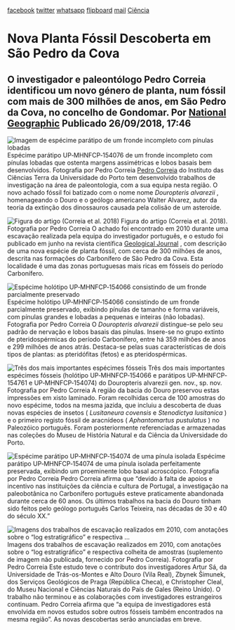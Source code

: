 [facebook](https://www.facebook.com/sharer/sharer.php?u=https%3A%2F%2Fwww.natgeo.pt%2Fciencia%2F2018%2F09%2Fnova-planta-fossil-descoberta-em-sao-pedro-da-cova) [twitter](https://twitter.com/share?url=https%3A%2F%2Fwww.natgeo.pt%2Fciencia%2F2018%2F09%2Fnova-planta-fossil-descoberta-em-sao-pedro-da-cova&via=natgeo&text=Nova%20Planta%20F%C3%B3ssil%20Descoberta%20em%20S%C3%A3o%20Pedro%20da%20Cova) [whatsapp](https://web.whatsapp.com/send?text=https%3A%2F%2Fwww.natgeo.pt%2Fciencia%2F2018%2F09%2Fnova-planta-fossil-descoberta-em-sao-pedro-da-cova) [flipboard](https://share.flipboard.com/bookmarklet/popout?v=2&title=Nova%20Planta%20F%C3%B3ssil%20Descoberta%20em%20S%C3%A3o%20Pedro%20da%20Cova&url=https%3A%2F%2Fwww.natgeo.pt%2Fciencia%2F2018%2F09%2Fnova-planta-fossil-descoberta-em-sao-pedro-da-cova) [mail](mailto:?subject=NatGeo&body=https%3A%2F%2Fwww.natgeo.pt%2Fciencia%2F2018%2F09%2Fnova-planta-fossil-descoberta-em-sao-pedro-da-cova%20-%20Nova%20Planta%20F%C3%B3ssil%20Descoberta%20em%20S%C3%A3o%20Pedro%20da%20Cova) [Ciência](https://www.natgeo.pt/ciencia) 
# Nova Planta Fóssil Descoberta em São Pedro da Cova 
## O investigador e paleontólogo Pedro Correia identificou um novo género de planta, num fóssil com mais de 300 milhões de anos, em São Pedro da Cova, no concelho de Gondomar. Por [National Geographic](https://www.natgeo.pt/autor/national-geographic) Publicado 26/09/2018, 17:46 
![Imagem de espécime parátipo de um fronde incompleto com pínulas lobadas](img/files_styles_image_00_public_douropteris_0alvarezii_par_aacute_tipo.jpg)
Espécime parátipo UP‐MHNFCP‐154076 de um fronde incompleto com pínulas lobadas que ostenta margens assimétricas e lobos basais bem desenvolvidos. Fotografia por Pedro Correia [Pedro Correia](https://www.researchgate.net/profile/Pedro_Correia3) do Instituto das Ciências Terra da Universidade do Porto tem desenvolvido trabalhos de investigação na área de paleontologia, com a sua equipa nesta região. O novo achado fóssil foi batizado com o nome nome _Douropteris alvarezii_ , homenageando o Douro e o geólogo americano Walter Alvarez, autor da teoria da extinção dos dinossauros causada pela colisão de um asteroide. 

![Figura do artigo (Correia et al. 2018)](img/files_styles_image_00_public_figure_0_0_correia_0et_0al_0_01.jpg)
Figura do artigo (Correia et al. 2018). Fotografia por Pedro Correia O achado foi encontrado em 2010 durante uma escavação realizada pela equipa do investigador português, e o estudo foi publicado em junho na revista científica [Geological Journal](https://onlinelibrary.wiley.com/doi/abs/10.1002/gj.3251) , com descrição de uma nova espécie de planta fóssil, com cerca de 300 milhões de anos, descrita nas formações do Carbonífero de São Pedro da Cova. Esta localidade é uma das zonas portuguesas mais ricas em fósseis do período Carbonífero. 

![Espécime holótipo UP‐MHNFCP‐154066 consistindo de um fronde parcialmente preservado](img/files_styles_image_00_public_douropteris_0alvarezii_hol_oacute_tipo_1.jpg)
Espécime holótipo UP‐MHNFCP‐154066 consistindo de um fronde parcialmente preservado, exibindo pínulas de tamanho e forma variáveis, com pínulas grandes e lobadas a pequenas e inteiras (não lobadas). Fotografia por Pedro Correia O _Douropteris alvarezii_ distingue-se pelo seu padrão de nervação e lobos basais das pínulas. Insere-se no grupo extinto de pteridospérmicas do período Carbonífero, entre há 359 milhões de anos e 299 milhões de anos atrás. Destaca-se pelas suas características de dois tipos de plantas: as pteridófitas (fetos) e as pteridospérmicas. 

![Três dos mais importantes espécimes fósseis](img/files_styles_image_00_public_esquema_0foto_0douropteris_0alvarezii_0com_0esp_eacute_cimes_0hol_oacute_tipo_0e_0par_aacute_tipos.jpg)
Três dos mais importantes espécimes fósseis (holótipo UP‐MHNFCP‐154066 e parátipos UP‐MHNFCP‐154761 e UP‐MHNFCP‐154074) do Douropteris alvarezii gen. nov., sp. nov. Fotografia por Pedro Correia A região da bacia do Douro preservou estas impressões em xisto laminado. Foram recolhidas cerca de 100 amostras do novo espécime, todos na mesma jazida, que incluiu a descoberta de duas novas espécies de insetos ( _Lusitaneura covensis_ e _Stenodictya lusitanica_ ) e o primeiro registo fóssil de aracnídeos ( _Aphantomartus pustulatus_ ) no Paleozóico português. Foram posteriormente referenciadas e armazenadas nas coleções do Museu de História Natural e da Ciência da Universidade do Porto. 

![Espécime parátipo UP‐MHNFCP‐154074 de uma pínula isolada](img/files_styles_image_00_public_douropteris_0alvarezii_par_aacute_tipo_0exibindo_0p_iacute_nula_0isolada_0com_0um_0proeminente_0lobo_0basal.jpg)
Espécime parátipo UP‐MHNFCP‐154074 de uma pínula isolada perfeitamente preservada, exibindo um proeminente lobo basal acroscópico. Fotografia por Pedro Correia Pedro Correia afirma que “devido à falta de apoios e incentivo nas instituições da ciência e cultura de Portugal, a investigação na paleobotânica no Carbonífero português esteve praticamente abandonada durante cerca de 60 anos. Os últimos trabalhos na bacia do Douro tinham sido feitos pelo geólogo português Carlos Teixeira, nas décadas de 30 e 40 do século XX.” 

![Imagens dos trabalhos de escavação realizados em 2010, com anotações sobre o “log estratigráfico” e respectiva ...](img/files_styles_image_00_public_figure_0_0supplement_s_atilde_o_0pedro_0da_0cova_outcrop.jpg)
Imagens dos trabalhos de escavação realizados em 2010, com anotações sobre o “log estratigráfico” e respectiva colheita de amostras (suplemento de imagem não publicada, fornecido por Pedro Correia). Fotografia por Pedro Correia Este estudo teve o contributo dos investigadores Artur Sá, da Universidade de Trás-os-Montes e Alto Douro (Vila Real), Zbynek Šimunek, dos Serviços Geológicos de Praga (República Checa), e Christopher Cleal, do Museu Nacional e Ciências Naturais do País de Gales (Reino Unido). O trabalho não terminou e as colaborações com investigadores estrangeiros continuam. Pedro Correia afirma que “a equipa de investigadores está envolvida em novos estudos sobre outros fósseis também encontrados na mesma região”. As novas descobertas serão anunciadas em breve. 

